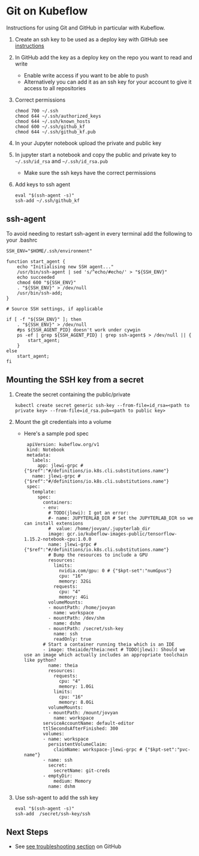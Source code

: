 # Git on Kubeflow

Instructions for using Git and GitHub in particular with Kubeflow.

1. Create an ssh key to be used as a deploy key with GitHub
   see [instructions](
   https://help.github.com/en/articles/generating-a-new-ssh-key-and-adding-it-to-the-ssh-agent)

1. In GitHub add the key as a deploy key on the repo you want
   to read and write

   * Enable write access if you want to be able to push
   * Alternatively you can add it as an ssh key for your account
     to give it access to all repositories

1. Correct permissions

    ```
    chmod 700 ~/.ssh
    chmod 644 ~/.ssh/authorized_keys
    chmod 644 ~/.ssh/known_hosts   
    chmod 600 ~/.ssh/github_kf
    chmod 644 ~/.ssh/github_kf.pub
    ```
1. In your Jupyter notebook upload the private and public key

1. In jupyter start a notebook and copy the public and private key to `~/.ssh/id_rsa` and `~/.ssh/id_rsa.pub`
   
   * Make sure the ssh keys have the correct permissions

1. Add keys to ssh agent

   ```
   eval "$(ssh-agent -s)"
   ssh-add ~/.ssh/github_kf
   ```

## ssh-agent

To avoid needing to restart ssh-agent in every terminal add the following to
your .bashrc

```
SSH_ENV="$HOME/.ssh/environment"

function start_agent {
    echo "Initialising new SSH agent..."
    /usr/bin/ssh-agent | sed 's/^echo/#echo/' > "${SSH_ENV}"
    echo succeeded
    chmod 600 "${SSH_ENV}"
    . "${SSH_ENV}" > /dev/null
    /usr/bin/ssh-add;
}

# Source SSH settings, if applicable

if [ -f "${SSH_ENV}" ]; then
    . "${SSH_ENV}" > /dev/null
    #ps ${SSH_AGENT_PID} doesn't work under cywgin
    ps -ef | grep ${SSH_AGENT_PID} | grep ssh-agent$ > /dev/null || {
        start_agent;
    }
else
    start_agent;
fi
```

## Mounting the SSH key from a secret

1. Create the secret containing the public/private
 
    ```
    kubectl create secret generic ssh-key --from-file=id_rsa=<path to private key> --from-file=id_rsa.pub=<path to public key>
    ```

1. Mount the git credentials into a volume

   * Here's a sample pod spec

     ```
      apiVersion: kubeflow.org/v1
      kind: Notebook
      metadata:
        labels:
          app: jlewi-grpc # {"$ref":"#/definitions/io.k8s.cli.substitutions.name"}
        name: jlewi-grpc # {"$ref":"#/definitions/io.k8s.cli.substitutions.name"}
      spec:
        template:
          spec:
            containers:
            - env:
              # TODO(jlewi): I got an error: 
              #- name: JUPYTERLAB_DIR # Set the JUPYTERLAB_DIR so we can install extensions        
              #  value: /home/jovyan/.jupyterlab_dir
              image: gcr.io/kubeflow-images-public/tensorflow-1.15.2-notebook-cpu:1.0.0
              name: jlewi-grpc # {"$ref":"#/definitions/io.k8s.cli.substitutions.name"}
              # Bump the resources to include a GPU
              resources:
                limits:
                  nvidia.com/gpu: 0 # {"$kpt-set":"numGpus"}
                  cpu: "16"
                  memory: 32Gi
                requests:
                  cpu: "4"
                  memory: 4Gi
              volumeMounts:
              - mountPath: /home/jovyan
                name: workspace
              - mountPath: /dev/shm
                name: dshm    
              - mountPath: /secret/ssh-key
                name: ssh
                readOnly: true
            # Start a container running theia which is an IDE
            - image: theiaide/theia:next # TODO(jlewi): Should we use an image which actually includes an appropriate toolchain like python?
              name: theia
              resources:
                requests:
                  cpu: "4"
                  memory: 1.0Gi
                limits:
                  cpu: "16"
                  memory: 8.0Gi
              volumeMounts:
              - mountPath: /mount/jovyan
                name: workspace
            serviceAccountName: default-editor
            ttlSecondsAfterFinished: 300
            volumes:
            - name: workspace
              persistentVolumeClaim:
                claimName: workspace-jlewi-grpc # {"$kpt-set":"pvc-name"}
            - name: ssh
              secret:
                secretName: git-creds
            - emptyDir:
                medium: Memory
              name: dshm
     ```

1. Use ssh-agent to add the ssh key

   ```
   eval "$(ssh-agent -s)"
   ssh-add  /secret/ssh-key/ssh
   ```

## Next Steps

* See [see troubleshooting section](https://help.github.com/en/articles/error-permission-denied-publickey) on GitHub